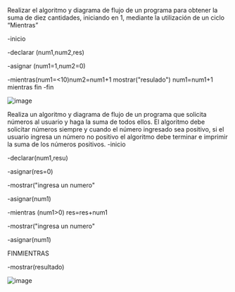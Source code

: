 Realizar el algoritmo y diagrama de flujo de un programa para obtener la suma de diez cantidades, iniciando en 1, mediante la utilización de un ciclo “Mientras”

-inicio

-declarar (num1,num2,res)

-asignar (num1=1,num2=0)

-mientras(num1=<10)num2=num1+1 mostrar("resulado") num1=num1+1 mientras fin
-fin

 ![image](https://user-images.githubusercontent.com/87988894/159747523-ddcd423a-82cf-4960-93e8-34ed1d4c2ec0.png)



Realiza un algoritmo y diagrama de flujo de un programa que solicita números al usuario y haga la suma de todos ellos. El algoritmo debe solicitar números siempre y cuando el número ingresado sea positivo, si el usuario ingresa un número no positivo el algoritmo debe terminar e imprimir la suma de los números positivos.
-inicio

-declarar(num1,resu)

-asignar(res=0)

-mostrar("ingresa un numero"

-asignar(num1)

-mientras (num1>0) res=res+num1

-mostrar("ingresa un numero"

-asignar(num1)

FINMIENTRAS

-mostrar(resultado)

![image](https://user-images.githubusercontent.com/87988894/159787262-db65d04c-b9cd-4993-9b6c-ed54cc10573f.png)

